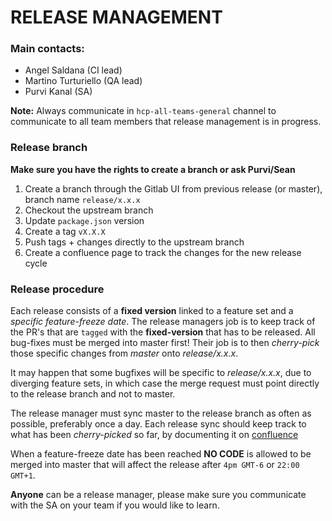 # RELEASE MANAGEMENT

### Main contacts:
- Angel Saldana (CI lead)
- Martino Turturiello (QA lead)
- Purvi Kanal (SA)

**Note:**
Always communicate in `hcp-all-teams-general` channel to communicate to all team members that release management is in progress.

### Release branch 
**Make sure you have the rights to create a branch or ask Purvi/Sean**

1. Create a branch through the Gitlab UI from previous release (or master), branch name `release/x.x.x`
2. Checkout the upstream branch
3. Update `package.json` version
3. Create a tag  `vX.X.X`
4. Push tags + changes directly to the upstream branch
5. Create a confluence page to track the changes for the new release cycle

### Release procedure
Each release consists of a **fixed version** linked to a feature set and a _specific feature-freeze date_. The release managers job is to keep track of the PR's that are `tagged` with the **fixed-version** that has to be released. All bug-fixes must be merged into master first! Their job is to then _cherry-pick_ those specific changes from _master_ onto _release/x.x.x_. 

It may happen that some bugfixes will be specific to _release/x.x.x_, due to diverging feature sets, in which case the merge request must point directly to the release branch and not to master. 

The release manager must sync master to the release branch as often as possible, preferably once a day. Each release sync should keep track to what has been _cherry-picked_ so far, by documenting it on [confluence](https://confluence.rochedc.accentureanalytics.com/pages/viewpage.action?pageId=7012717)

When a feature-freeze date has been reached **NO CODE** is allowed to be merged into master that will affect the release after `4pm GMT-6` or `22:00 GMT+1`.

 **Anyone** can be a release manager, please make sure you communicate with the SA on your team if you would like to learn.
 
 
